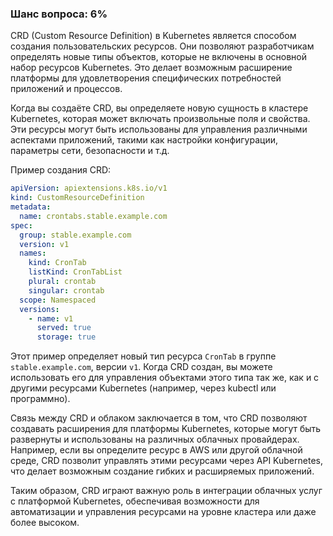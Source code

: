 ### Шанс вопроса: 6%

CRD (Custom Resource Definition) в Kubernetes является способом создания пользовательских ресурсов. Они позволяют разработчикам определять новые типы объектов, которые не включены в основной набор ресурсов Kubernetes. Это делает возможным расширение платформы для удовлетворения специфических потребностей приложений и процессов.

Когда вы создаёте CRD, вы определяете новую сущность в кластере Kubernetes, которая может включать произвольные поля и свойства. Эти ресурсы могут быть использованы для управления различными аспектами приложений, такими как настройки конфигурации, параметры сети, безопасности и т.д.

Пример создания CRD:
```yaml
apiVersion: apiextensions.k8s.io/v1
kind: CustomResourceDefinition
metadata:
  name: crontabs.stable.example.com
spec:
  group: stable.example.com
  version: v1
  names:
    kind: CronTab
    listKind: CronTabList
    plural: crontab
    singular: crontab
  scope: Namespaced
  versions:
    - name: v1
      served: true
      storage: true
```

Этот пример определяет новый тип ресурса `CronTab` в группе `stable.example.com`, версии `v1`. Когда CRD создан, вы можете использовать его для управления объектами этого типа так же, как и с другими ресурсами Kubernetes (например, через kubectl или программно).

Связь между CRD и облаком заключается в том, что CRD позволяют создавать расширения для платформы Kubernetes, которые могут быть развернуты и использованы на различных облачных провайдерах. Например, если вы определите ресурс в AWS или другой облачной среде, CRD позволит управлять этими ресурсами через API Kubernetes, что делает возможным создание гибких и расширяемых приложений.

Таким образом, CRD играют важную роль в интеграции облачных услуг с платформой Kubernetes, обеспечивая возможности для автоматизации и управления ресурсами на уровне кластера или даже более высоком.